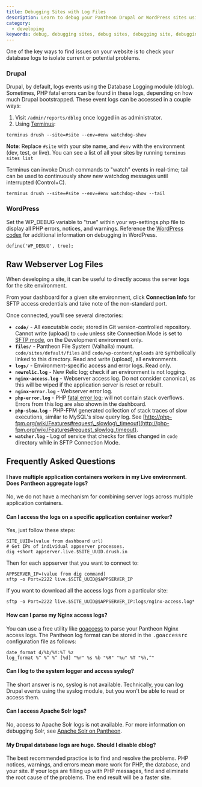 ```yaml
---
title: Debugging Sites with Log Files
description: Learn to debug your Pantheon Drupal or WordPress sites using database log files.
category:
  - developing
keywords: debug, debugging sites, debug sites, debugging site, debugging mysql, debug sql, troubleshoot mysql, troubleshoot sql, database logs, db logs, where are db logs stored, where are database logs
---
```

One of the key ways to find issues on your website is to check your database logs to isolate current or potential problems.

### Drupal

Drupal, by default, logs events using the Database Logging module (dblog). Sometimes, PHP fatal errors can be found in these logs, depending on how much Drupal bootstrapped. These event logs can be accessed in a couple ways:  

1. Visit `/admin/reports/dblog` once logged in as administrator.
2. Using [Terminus](https://github.com/pantheon-systems/cli):  

```
terminus drush --site=#site --env=#env watchdog-show
```
<div class="alert alert-info" role="alert">
<strong>Note</strong>: Replace <code>#site</code> with your site name, and <code>#env</code> with the environment (dev, test, or live). You can see a list of all your sites by running <code>terminus sites list</code></div>

Terminus can invoke Drush commands to "watch" events in real-time; tail can be used to continuously show new watchdog messages until interrupted (Control+C).  

```
terminus drush --site=#site --env=#env watchdog-show --tail
```

### WordPress

Set the WP_DEBUG variable to "true" within your wp-settings.php file to display all PHP errors, notices, and warnings. Reference the [WordPress codex](http://codex.wordpress.org/Debugging_in_WordPress) for additional information on debugging in WordPress.

```
define('WP_DEBUG', true);
```

## Raw Webserver Log Files

When developing a site, it can be useful to directly access the server logs for the site environment.  

From your dashboard for a given site environment, click **Connection Info** for SFTP access credentials and take note of the non-standard port.  

Once connected, you'll see several directories:

- **`code/`** - All executable code; stored in Git version-controlled repository. Cannot write (upload) to `code` unless site Connection Mode is set to [SFTP mode](/docs/articles/sites/code/developing-directly-with-sftp-mode/), on the Development environment only.
- **`files/`** - Pantheon File System (Valhalla) mount. `code/sites/default/files` and `code/wp-content/uploads` are symbolically linked to this directory. Read and write (upload), all environments.
- **`logs/`** - Environment-specific access and error logs. Read only.
 - **`newrelic.log`** - New Relic log; check if an environment is not logging.
 - **`nginx-access.log`** - Webserver access log. Do not consider canonical, as this will be wiped if the application server is reset or rebuilt.
 - **`nginx-error.log`** - Webserver error log.
 - **`php-error.log`** - PHP [fatal error log](http://php.net/manual/en/book.errorfunc.php); will not contain stack overflows. Errors from this log are also shown in the dashboard.
 - **`php-slow.log`** - PHP-FPM generated collection of stack traces of slow executions, similar to MySQL's slow query log. See [http://php-fpm.org/wiki/Features#request\_slowlog\_timeout](http://php-fpm.org/wiki/Features#request_slowlog_timeout).
 - **`watcher.log`** - Log of service that checks for files changed in `code` directory while in SFTP Connection Mode.

## Frequently Asked Questions

#### I have multiple application containers workers in my Live environment. Does Pantheon aggregate logs?

No, we do not have a mechanism for combining server logs across multiple application containers.

#### Can I access the logs on a specific application container worker?

Yes, just follow these steps:

```
SITE_UUID=(value from dashboard url)
# Get IPs of individual appserver processes.
dig +short appserver.live.$SITE_UUID.drush.in
```

Then for each appserver that you want to connect to:

```
APPSERVER_IP=(value from dig command)
sftp -o Port=2222 live.$SITE_UUID@$APPSERVER_IP
```

If you want to download all the access logs from a particular site:

```
sftp -o Port=2222 live.$SITE_UUID@$APPSERVER_IP:logs/nginx-access.log*
```

#### How can I parse my Nginx access logs?

You can use a free utility like [goaccess](http://goaccess.prosoftcorp.com/) to parse your Pantheon Nginx access logs. The Pantheon log format can be stored in the <tt>.goaccessrc</tt> configuration file as follows:

```
date_format d/%b/%Y:%T %z
log_format %^ %^ %^ [%d] "%r" %s %b "%R" "%u" %T "%h,^"
```

#### Can I log to the system logger and access syslog?

The short answer is no, syslog is not available. Technically, you can log Drupal events using the syslog module, but you won't be able to read or access them.

#### Can I access Apache Solr logs?

No, access to Apache Solr logs is not available. For more information on debugging Solr, see [Apache Solr on Pantheon](/docs/articles/sites/apache-solr).

#### My Drupal database logs are huge. Should I disable dblog?

The best recommended practice is to find and resolve the problems. PHP notices, warnings, and errors mean more work for PHP, the database, and your site. If your logs are filling up with PHP messages, find and eliminate the root cause of the problems. The end result will be a faster site.  
